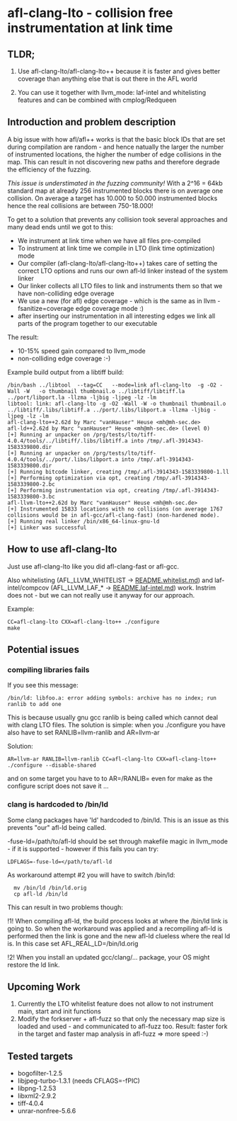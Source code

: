 # afl-clang-lto - collision free instrumentation at link time

## TLDR;

1. Use afl-clang-lto/afl-clang-lto++ because it is faster and gives better
   coverage than anything else that is out there in the AFL world

2. You can use it together with llvm_mode: laf-intel and whitelisting
   features and can be combined with cmplog/Redqueen

## Introduction and problem description

A big issue with how afl/afl++ works is that the basic block IDs that are
set during compilation are random - and hence natually the larger the number
of instrumented locations, the higher the number of edge collisions in the
map. This can result in not discovering new paths and therefore degrade the
efficiency of the fuzzing.

*This issue is understimated in the fuzzing community!*
With a 2^16 = 64kb standard map at already 256 instrumented blocks there is
on average one collision. On average a target has 10.000 to 50.000
instrumented blocks hence the real collisions are between 750-18.000!

To get to a solution that prevents any collision took several approaches
and many dead ends until we got to this:

 * We instrument at link time when we have all files pre-compiled
 * To instrument at link time we compile in LTO (link time optimization) mode
 * Our compiler (afl-clang-lto/afl-clang-lto++) takes care of setting the
   correct LTO options and runs our own afl-ld linker instead of the system
   linker
 * Our linker collects all LTO files to link and instruments them so that
   we have non-colliding edge overage
 * We use a new (for afl) edge coverage - which is the same as in llvm
   -fsanitize=coverage edge coverage mode :)
 * after inserting our instrumentation in all interesting edges we link
   all parts of the program together to our executable

The result:
 * 10-15% speed gain compared to llvm_mode
 * non-colliding edge coverage :-)

Example build output from a libtiff build:
```
/bin/bash ../libtool  --tag=CC   --mode=link afl-clang-lto  -g -O2 -Wall -W   -o thumbnail thumbnail.o ../libtiff/libtiff.la ../port/libport.la -llzma -ljbig -ljpeg -lz -lm 
libtool: link: afl-clang-lto -g -O2 -Wall -W -o thumbnail thumbnail.o  ../libtiff/.libs/libtiff.a ../port/.libs/libport.a -llzma -ljbig -ljpeg -lz -lm
afl-clang-lto++2.62d by Marc "vanHauser" Heuse <mh@mh-sec.de>
afl-ld++2.62d by Marc "vanHauser" Heuse <mh@mh-sec.de> (level 0)
[+] Running ar unpacker on /prg/tests/lto/tiff-4.0.4/tools/../libtiff/.libs/libtiff.a into /tmp/.afl-3914343-1583339800.dir
[+] Running ar unpacker on /prg/tests/lto/tiff-4.0.4/tools/../port/.libs/libport.a into /tmp/.afl-3914343-1583339800.dir
[+] Running bitcode linker, creating /tmp/.afl-3914343-1583339800-1.ll
[+] Performing optimization via opt, creating /tmp/.afl-3914343-1583339800-2.bc
[+] Performing instrumentation via opt, creating /tmp/.afl-3914343-1583339800-3.bc
afl-llvm-lto++2.62d by Marc "vanHauser" Heuse <mh@mh-sec.de>
[+] Instrumented 15833 locations with no collisions (on average 1767 collisions would be in afl-gcc/afl-clang-fast) (non-hardened mode).
[+] Running real linker /bin/x86_64-linux-gnu-ld
[+] Linker was successful
```

## How to use afl-clang-lto

Just use afl-clang-lto like you did afl-clang-fast or afl-gcc.

Also whitelisting (AFL_LLVM_WHITELIST -> [README.whitelist.md](README.whitelist.md)) and
laf-intel/compcov (AFL_LLVM_LAF_* -> [README.laf-intel.md](README.laf-intel.md)) work.
Instrim does not - but we can not really use it anyway for our approach.

Example:
```
CC=afl-clang-lto CXX=afl-clang-lto++ ./configure
make
```

## Potential issues

### compiling libraries fails

If you see this message:
```
/bin/ld: libfoo.a: error adding symbols: archive has no index; run ranlib to add one
```
This is because usually gnu gcc ranlib is being called which cannot deal with clang LTO files.
The solution is simple: when you ./configure you have also have to set RANLIB=llvm-ranlib and AR=llvm-ar

Solution:
```
AR=llvm-ar RANLIB=llvm-ranlib CC=afl-clang-lto CXX=afl-clang-lto++ ./configure --disable-shared
```
and on some target you have to to AR=/RANLIB= even for make as the configure script does not save it ...

### clang is hardcoded to /bin/ld

Some clang packages have 'ld' hardcoded to /bin/ld. This is an issue as this
prevents "our" afl-ld being called.

-fuse-ld=/path/to/afl-ld should be set through makefile magic in llvm_mode - 
if it is supported - however if this fails you can try:
```
LDFLAGS=-fuse-ld=</path/to/afl-ld
```

As workaround attempt #2 you will have to switch /bin/ld:
```
  mv /bin/ld /bin/ld.orig
  cp afl-ld /bin/ld
```
This can result in two problems though:

 !1!
  When compiling afl-ld, the build process looks at where the /bin/ld link
  is going to. So when the workaround was applied and a recompiling afl-ld
  is performed then the link is gone and the new afl-ld clueless where
  the real ld is.
  In this case set AFL_REAL_LD=/bin/ld.orig

 !2! 
 When you install an updated gcc/clang/... package, your OS might restore
 the ld link.

## Upcoming Work

1. Currently the LTO whitelist feature does not allow to not instrument main, start and init functions
2. Modify the forkserver + afl-fuzz so that only the necessary map size is
   loaded and used - and communicated to afl-fuzz too.
   Result: faster fork in the target and faster map analysis in afl-fuzz
   => more speed :-)

## Tested targets

* bogofilter-1.2.5
* libjpeg-turbo-1.3.1 (needs CFLAGS=-fPIC)
* libpng-1.2.53
* libxml2-2.9.2
* tiff-4.0.4
* unrar-nonfree-5.6.6
